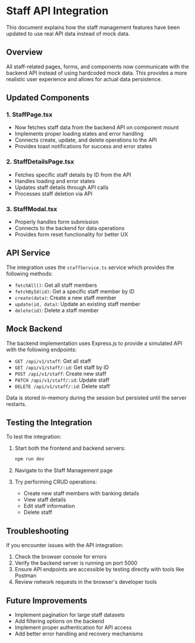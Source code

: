 # Staff API Integration

This document explains how the staff management features have been updated to use real API data instead of mock data.

## Overview

All staff-related pages, forms, and components now communicate with the backend API instead of using hardcoded mock data. This provides a more realistic user experience and allows for actual data persistence.

## Updated Components

### 1. StaffPage.tsx

- Now fetches staff data from the backend API on component mount
- Implements proper loading states and error handling
- Connects create, update, and delete operations to the API
- Provides toast notifications for success and error states

### 2. StaffDetailsPage.tsx

- Fetches specific staff details by ID from the API
- Handles loading and error states
- Updates staff details through API calls
- Processes staff deletion via API

### 3. StaffModal.tsx

- Properly handles form submission
- Connects to the backend for data operations
- Provides form reset functionality for better UX

## API Service

The integration uses the `staffService.ts` service which provides the following methods:

- `fetchAll()`: Get all staff members
- `fetchById(id)`: Get a specific staff member by ID
- `create(data)`: Create a new staff member
- `update(id, data)`: Update an existing staff member
- `delete(id)`: Delete a staff member

## Mock Backend

The backend implementation uses Express.js to provide a simulated API with the following endpoints:

- `GET /api/v1/staff`: Get all staff
- `GET /api/v1/staff/:id`: Get staff by ID
- `POST /api/v1/staff`: Create new staff
- `PATCH /api/v1/staff/:id`: Update staff
- `DELETE /api/v1/staff/:id`: Delete staff

Data is stored in-memory during the session but persisted until the server restarts.

## Testing the Integration

To test the integration:

1. Start both the frontend and backend servers:
   ```bash
   npm run dev
   ```

2. Navigate to the Staff Management page
3. Try performing CRUD operations:
   - Create new staff members with banking details
   - View staff details
   - Edit staff information
   - Delete staff

## Troubleshooting

If you encounter issues with the API integration:

1. Check the browser console for errors
2. Verify the backend server is running on port 5000
3. Ensure API endpoints are accessible by testing directly with tools like Postman
4. Review network requests in the browser's developer tools

## Future Improvements

- Implement pagination for large staff datasets
- Add filtering options on the backend
- Implement proper authentication for API access
- Add better error handling and recovery mechanisms 